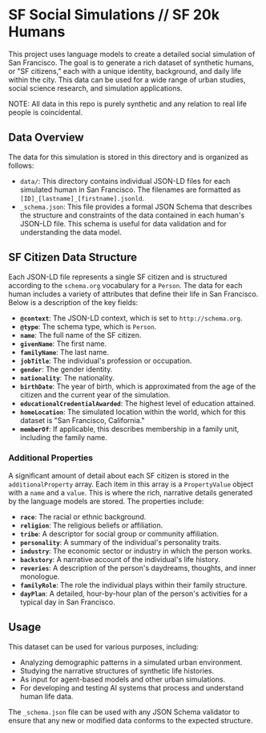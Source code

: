 # SF Social Simulations // SF 20k Humans

This project uses language models to create a detailed social simulation of San Francisco. The goal is to generate a rich dataset of synthetic humans, or "SF citizens," each with a unique identity, background, and daily life within the city. This data can be used for a wide range of urban studies, social science research, and simulation applications.

NOTE: All data in this repo is purely synthetic and any relation to real life people is coincidental. 

## Data Overview

The data for this simulation is stored in this directory and is organized as follows:

- `data/`: This directory contains individual JSON-LD files for each simulated human in San Francisco. The filenames are formatted as `[ID]_[lastname]_[firstname].jsonld`.
- `_schema.json`: This file provides a formal JSON Schema that describes the structure and constraints of the data contained in each human's JSON-LD file. This schema is useful for data validation and for understanding the data model.

## SF Citizen Data Structure

Each JSON-LD file represents a single SF citizen and is structured according to the `schema.org` vocabulary for a `Person`. The data for each human includes a variety of attributes that define their life in San Francisco. Below is a description of the key fields:

- **`@context`**: The JSON-LD context, which is set to `http://schema.org`.
- **`@type`**: The schema type, which is `Person`.
- **`name`**: The full name of the SF citizen.
- **`givenName`**: The first name.
- **`familyName`**: The last name.
- **`jobTitle`**: The individual's profession or occupation.
- **`gender`**: The gender identity.
- **`nationality`**: The nationality.
- **`birthDate`**: The year of birth, which is approximated from the age of the citizen and the current year of the simulation.
- **`educationalCredentialAwarded`**: The highest level of education attained.
- **`homeLocation`**: The simulated location within the world, which for this dataset is "San Francisco, California."
- **`memberOf`**: If applicable, this describes membership in a family unit, including the family name.

### Additional Properties

A significant amount of detail about each SF citizen is stored in the `additionalProperty` array. Each item in this array is a `PropertyValue` object with a `name` and a `value`. This is where the rich, narrative details generated by the language models are stored. The properties include:

- **`race`**: The racial or ethnic background.
- **`religion`**: The religious beliefs or affiliation.
- **`tribe`**: A descriptor for social group or community affiliation.
- **`personality`**: A summary of the individual's personality traits.
- **`industry`**: The economic sector or industry in which the person works.
- **`backstory`**: A narrative account of the individual's life history.
- **`reveries`**: A description of the person's daydreams, thoughts, and inner monologue.
- **`familyRole`**: The role the individual plays within their family structure.
- **`dayPlan`**: A detailed, hour-by-hour plan of the person's activities for a typical day in San Francisco.

## Usage

This dataset can be used for various purposes, including:
- Analyzing demographic patterns in a simulated urban environment.
- Studying the narrative structures of synthetic life histories.
- As input for agent-based models and other urban simulations.
- For developing and testing AI systems that process and understand human life data.

The `_schema.json` file can be used with any JSON Schema validator to ensure that any new or modified data conforms to the expected structure.
